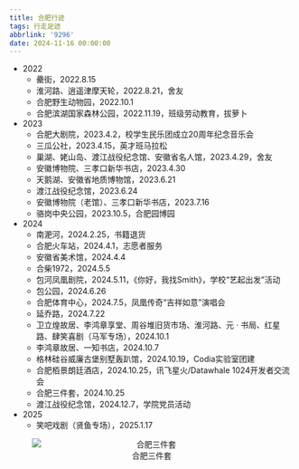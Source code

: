 ```yaml
---
title: 合肥行迹
tags: 行走足迹
abbrlink: '9296'
date: 2024-11-16 00:00:00
---
```


- 2022
  - 罍街，2022.8.15
  - 淮河路、逍遥津摩天轮，2022.8.21，舍友
  - 合肥野生动物园，2022.10.1
  - 合肥滨湖国家森林公园，2022.11.19，班级劳动教育，拔萝卜
- 2023
  - 合肥大剧院，2023.4.2，校学生民乐团成立20周年纪念音乐会
  - 三瓜公社，2023.4.15，英才班马拉松
  - 巢湖、姥山岛、渡江战役纪念馆、安徽省名人馆，2023.4.29，舍友
  - 安徽博物院、三孝口新华书店，2023.4.30
  - 天鹅湖、安徽省地质博物馆，2023.6.21
  - 渡江战役纪念馆，2023.6.24
  - 安徽博物院（老馆）、三孝口新华书店，2023.7.16
  - 骆岗中央公园，2023.10.5，合肥园博园
- 2024
  - 南淝河，2024.2.25，书籍退货
  - 合肥火车站，2024.4.1，志愿者服务
  - 安徽省美术馆，2024.4.4
  - 合柴1972，2024.5.5
  - 包河凤凰剧院，2024.5.11，《你好，我找Smith》，学校“艺起出发”活动
  - 包公园，2024.6.26
  - 合肥体育中心，2024.7.5，凤凰传奇“吉祥如意”演唱会
  - 延乔路，2024.7.22
  - 卫立煌故居、李鸿章享堂、周谷堆旧货市场、淮河路、元 · 书局、红星路、肆笑喜剧（马军专场），2024.10.1
  - 李鸿章故居、一知书店，2024.10.7
  - 格林硅谷威廉古堡别墅轰趴馆，2024.10.19，Codia实验室团建
  - 合肥栢景朗廷酒店，2024.10.25，讯飞星火/Datawhale 1024开发者交流会
  - 合肥三件套，2024.10.25
  - 渡江战役纪念馆，2024.12.7，学院党员活动
- 2025
  - 笑吧戏剧（贤鱼专场），2025.1.17
  
<figure style="text-align: center;">
  <img src="https://s3.bmp.ovh/imgs/2024/12/31/b633da7d85de78cc.jpg" alt="合肥三件套" style="display: block; margin-left: auto; margin-right: auto;">
  <figcaption>合肥三件套</figcaption>
</figure>